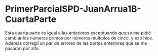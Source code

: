 # PrimerParcialSPD-JuanArrua1B-CuartaParte

Esta cuarta parte es igual a las anteriores esceptuando que se me pidió cambiar los números primos por números multiplos de cinco, y eso hice. Ademas corregií un par de errores de las partes anteriores que se me pasaron por alto.

